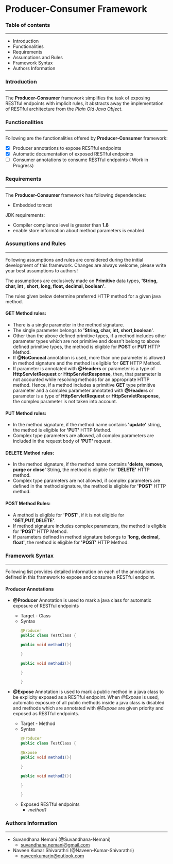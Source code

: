 # Producer-Consumer Framework

### Table of contents
-----------------------

- Introduction
- Functionalities
- Requirements
- Assumptions and Rules
- Framework Syntax
- Authors Information

### Introduction
------------------

The **Producer-Consumer** framework simplifies the task of exposing RESTful endpoints with implicit rules, it abstracts away the implementation of RESTful architecture from the *Plain Old Java Object*.



### Functionalities
----------------------

Following are the functionalities offered by **Producer-Consumer** framework:

- [x] Producer annotations to expose RESTful endpoints
- [x] Automatic documentation of exposed RESTful endpoints
- [ ] Consumer annotations to consume RESTful endpoints ( Work in Progress) 

### Requirements
------------------

The **Producer-Consumer** framework has following dependencies:

- Embedded tomcat

JDK requirements:

- Compiler compliance level is greater than **1.8**
- enable store information about method parameters is enabled

### Assumptions and Rules
---------------------------

Following assumptions and rules are considered during the initial development of this framework. Changes are always welcome, please write your best assumptions to authors!

The assumptions are exclusively made on **Primitive** data types, **'String, char, int , short, long, float, decimal, boolean'**.

The rules given below determine preferred HTTP method for a given java method.

#### GET Method rules:
- There is a single parameter in the method signature.
- The single parameter belongs to **'String, char, int, short,boolean'**.
- Other than the above defined primitive types, if a method includes other parameter types which are not primitive and doesn't belong to above defined primitive types, the method is eligible for **POST** or **PUT** HTTP Method.
- If **@NoConceal** annotation is used, more than one parameter is allowed in method signature and the method is eligible for **GET** HTTP Method.
- If parameter is annotated with **@Headers** or parameter is a type of **HttpServletRequest** or **HttpServletResponse**, then, that parameter is not accounted while resolving methods for an appropriate HTTP method. Hence, if a method includes a primitive **GET** type primitive parameter and a complex parameter annotated with **@Headers** or parameter is a type of **HttpServletRequest** or **HttpServletResponse**, the complex parameter is not taken into account.

#### PUT Method rules:
- In the method signature, if the method name contains **'update'** string, the method is eligible for **'PUT'** HTTP Method.
- Complex type parameters are allowed, all complex parameters are included in the request body of **'PUT'** request. 

#### DELETE Method rules:
- In the method signature, if the method name contains **'delete, remove, purge or close'** String, the method is eligible for **'DELETE'** HTTP method.
- Complex type parameters are not allowed, if complex parameters are defined in the method signature, the method is eligible for **'POST'** HTTP method.

#### POST Method Rules:
- A method is eligible for **'POST'**, if it is not eligible for **'GET,PUT,DELETE'**. 
- If method signature includes complex parameters, the method is eligible for **'POST'** HTTP Method.
- If parameters defined in method signature belongs to **'long, decimal, float'**, the method is eligible for **'POST'** HTTP Method.

### Framework Syntax
----------------------

Following list provides detailed information on each of the annotations defined in this framework to expose and consume a RESTful endpoint.

#### Producer Annotations
- **@Producer**
  Annotation is used to mark a java class for automatic exposure of RESTful endpoints
  - Target - Class
  - Syntax
    ```java
    @Producer
    public class TestClass {
    
    public void method1(){
    
    }
    
    public void method2(){
    
    }
    
    }
    ```
    
- **@Expose**
  Annotation is used to mark a public method in a java class to be explicity exposed as a RESTful endpoint. When *@Expose* is used, automatic exposure of all public methods inside a java class is disabled and methods which are annotated with *@Expose* are given priority and exposed as RESTful endpoints.
  - Target - Method
  - Syntax
    ```java
    @Producer
    public class TestClass {
    
    @Expose
    public void method1(){
    
    }
    
    public void method2(){
    
    }
    
    }
    ```
  - Exposed RESTful endpoints
    - *method1* 


### Authors Information
-------------------------

- Suvandhana Nemani (@Suvandhana-Nemani)
  - suvandhana.nemani@gmail.com
- Naveen Kumar Shivarathri (@Naveen-Kumar-Shivarathri)
  - naveenkumarjn@outlook.com
 
 

